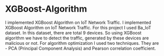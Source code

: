 # XGBoost-Algorithm
I implemented XGBoost Algorithm on IoT Network Traffic.
I implemented XGBoost Algorithm on IoT Network Traffic. For this project I used Ba_IoT dataset. In this dataset, there are total 9 devices. So using XGBoost algorithm we have to detect the traffic, generated by these devices are malicious or not. For algorithm optimization I used two techniques. They are - PCA (Principal Component Analysis) and Pearson correlation coefficient.
